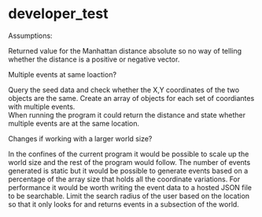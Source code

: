 # developer_test

Assumptions:

Returned value for the Manhattan distance absolute so no way of telling whether the distance is a positive or negative vector.

Multiple events at same loaction?

Query the seed data and check whether the X,Y coordinates of the two objects are the same. 
Create an array of objects for each set of coordiantes with multiple events.  
When running the program it could return the distance and state whether multiple events are at the same location.

Changes if working with a larger world size?

In the confines of the current program it would be possible to scale up the world size and the rest of the program would follow. 
The number of events generated is static but it would be possible to generate events based on a percentage of the array size that holds all the coordinate variations.
For performance it would be worth writing the event data to a hosted JSON file to be searchable. Limit the search radius of the user based on the location so that it only looks for and returns events in a subsection of the world.     
